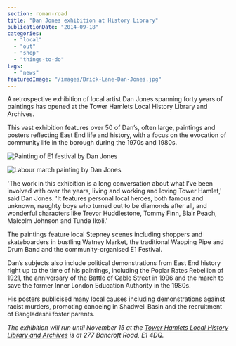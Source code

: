 ```yaml
---
section: roman-road
title: "Dan Jones exhibition at History Library"
publicationDate: "2014-09-18"
categories: 
  - "local"
  - "out"
  - "shop"
  - "things-to-do"
tags: 
  - "news"
featuredImage: "/images/Brick-Lane-Dan-Jones.jpg"
---
```


A retrospective exhibition of local artist Dan Jones spanning forty years of paintings has opened at the Tower Hamlets Local History Library and Archives.

This vast exhibition features over 50 of Dan’s, often large, paintings and posters reflecting East End life and history, with a focus on the evocation of community life in the borough during the 1970s and 1980s.

![Painting of E1 festival by Dan Jones](/images/E1-festival-Dan-Jones-1024x681.jpg)

![Labour march painting by Dan Jones](/images/March-Labour-Dan-Jones-1024x681.jpg)

'The work in this exhibition is a long conversation about what I’ve been involved with over the years, living and working and loving Tower Hamlet,' said Dan Jones. 'It features personal local heroes, both famous and unknown, naughty boys who turned out to be diamonds after all, and wonderful characters like Trevor Huddlestone, Tommy Finn, Blair Peach, Malcolm Johnson and Tunde Ikoli.'

The paintings feature local Stepney scenes including shoppers and skateboarders in bustling Watney Market, the traditional Wapping Pipe and Drum Band and the community-organised E1 Festival.

Dan’s subjects also include political demonstrations from East End history right up to the time of his paintings, including the Poplar Rates Rebellion of 1921, the anniversary of the Battle of Cable Street in 1996 and the march to save the former Inner London Education Authority in the 1980s.

His posters publicised many local causes including demonstrations against racist murders, promoting canoeing in Shadwell Basin and the recruitment of Bangladeshi foster parents.

_The exhibition will run until November 15 at the [Tower Hamlets Local History Library and Archives](https://www.ideastore.co.uk/local-history) is at 277 Bancroft Road, E1 4DQ._

